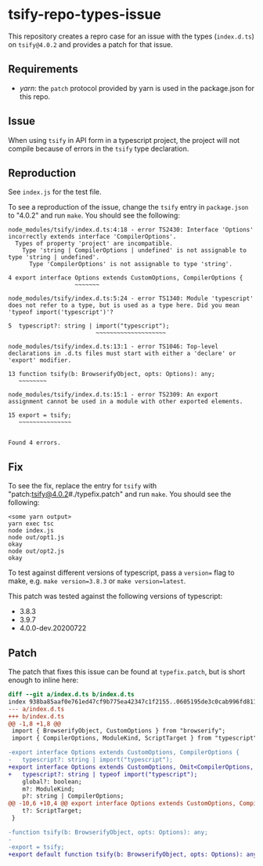 # tsify-repo-types-issue

This repository creates a repro case for an issue with the types
(`index.d.ts`) on `tsify@4.0.2` and provides a patch for that issue.

## Requirements

- *yarn*: the `patch` protocol provided by yarn is used in the package.json for this repo.

## Issue

When using `tsify` in API form in a typescript project, the project will not
compile because of errors in the `tsify` type declaration.

## Reproduction

See `index.js` for the test file.

To see a reproduction of the issue, change the `tsify` entry in `package.json`
to "4.0.2" and run `make`. You should see the following:

```text
node_modules/tsify/index.d.ts:4:18 - error TS2430: Interface 'Options' incorrectly extends interface 'CompilerOptions'.
  Types of property 'project' are incompatible.
    Type 'string | CompilerOptions | undefined' is not assignable to type 'string | undefined'.
      Type 'CompilerOptions' is not assignable to type 'string'.

4 export interface Options extends CustomOptions, CompilerOptions {
                   ~~~~~~~

node_modules/tsify/index.d.ts:5:24 - error TS1340: Module 'typescript' does not refer to a type, but is used as a type here. Did you mean 'typeof import('typescript')'?

5  typescript?: string | import("typescript");
                         ~~~~~~~~~~~~~~~~~~~~

node_modules/tsify/index.d.ts:13:1 - error TS1046: Top-level declarations in .d.ts files must start with either a 'declare' or 'export' modifier.

13 function tsify(b: BrowserifyObject, opts: Options): any;
   ~~~~~~~~

node_modules/tsify/index.d.ts:15:1 - error TS2309: An export assignment cannot be used in a module with other exported elements.

15 export = tsify;
   ~~~~~~~~~~~~~~~


Found 4 errors.
```

## Fix

To see the fix, replace the entry for `tsify` with
"patch:tsify@4.0.2#./typefix.patch" and run `make`. You should see the
following:

```text
<some yarn output>
yarn exec tsc
node index.js
node out/opt1.js
okay
node out/opt2.js
okay
```

To test against different versions of typescript, pass a `version=` flag to make, e.g. `make version=3.8.3` or `make version=latest`.

This patch was tested against the following versions of typescript:

- 3.8.3
- 3.9.7
- 4.0.0-dev.20200722

## Patch

The patch that fixes this issue can be found at `typefix.patch`, but is short enough to inline here:

```diff
diff --git a/index.d.ts b/index.d.ts
index 938ba85aaf0e761ed47cf9b775ea42347c1f2155..0605195de3c0cab996fd8114868daae496b60946 100644
--- a/index.d.ts
+++ b/index.d.ts
@@ -1,8 +1,8 @@
 import { BrowserifyObject, CustomOptions } from "browserify";
 import { CompilerOptions, ModuleKind, ScriptTarget } from "typescript";

-export interface Options extends CustomOptions, CompilerOptions {
-	typescript?: string | import("typescript");
+export interface Options extends CustomOptions, Omit<CompilerOptions, "project"> {
+	typescript?: string | typeof import("typescript");
 	global?: boolean;
 	m?: ModuleKind;
 	p?: string | CompilerOptions;
@@ -10,6 +10,4 @@ export interface Options extends CustomOptions, CompilerOptions {
 	t?: ScriptTarget;
 }

-function tsify(b: BrowserifyObject, opts: Options): any;
-
-export = tsify;
+export default function tsify(b: BrowserifyObject, opts: Options): any;
```
